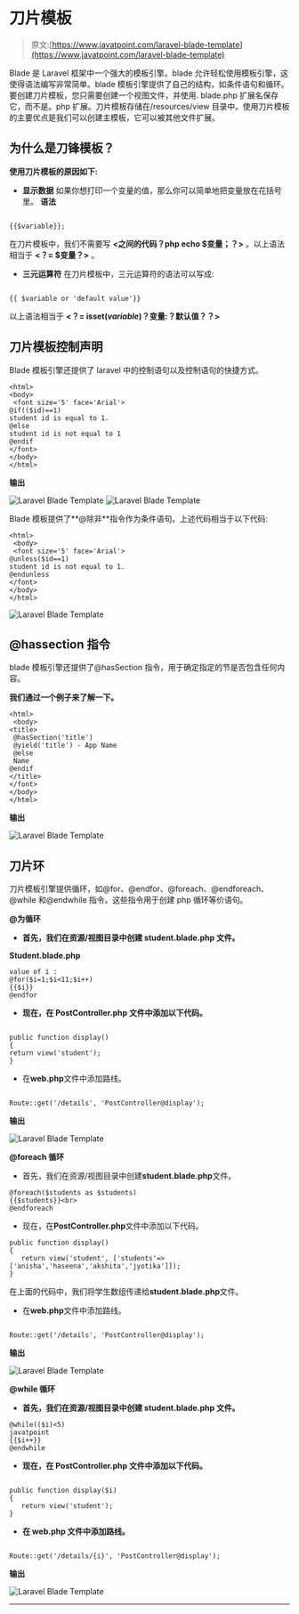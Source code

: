 # 刀片模板

> 原文:[https://www.javatpoint.com/laravel-blade-template](https://www.javatpoint.com/laravel-blade-template)

Blade 是 Laravel 框架中一个强大的模板引擎。blade 允许轻松使用模板引擎，这使得语法编写非常简单。blade 模板引擎提供了自己的结构，如条件语句和循环。要创建刀片模板，您只需要创建一个视图文件，并使用. blade.php 扩展名保存它，而不是。php 扩展。刀片模板存储在/resources/view 目录中。使用刀片模板的主要优点是我们可以创建主模板，它可以被其他文件扩展。

## 为什么是刀锋模板？

**使用刀片模板的原因如下:**

*   **显示数据**
    如果你想打印一个变量的值，那么你可以简单地把变量放在花括号里。
    **语法**

```

{{$variable}};

```

在刀片模板中，我们不需要写 **<之间的代码？php echo $变量；？>** 。以上语法相当于 **<？= $变量？>** 。

*   **三元运算符**
    在刀片模板中，三元运算符的语法可以写成:

```

{{ $variable or 'default value'}}

```

以上语法相当于 **<？= isset($variable)？$变量:？默认值？？>**

## 刀片模板控制声明

Blade 模板引擎还提供了 laravel 中的控制语句以及控制语句的快捷方式。

```
<html>
<body>
 <font size='5' face='Arial'>
@if(($id)==1)
student id is equal to 1.
@else
student id is not equal to 1
@endif
</font>
</body>
</html>

```

**输出**

![Laravel Blade Template](../Images/e1d56bffd17cea1a0a37026646a2508e.png)
![Laravel Blade Template](../Images/bc5eae823b31294e69a63317a275fbfe.png)

Blade 模板提供了**@除非**指令作为条件语句。上述代码相当于以下代码:

```
<html>
 <body>
 <font size='5' face='Arial'>
@unless($id==1)
student id is not equal to 1.
@endunless
</font>
</body>
</html>

```

![Laravel Blade Template](../Images/5157be4ec637252074d82846856da5d3.png)

## @hassection 指令

blade 模板引擎还提供了@hasSection 指令，用于确定指定的节是否包含任何内容。

**我们通过一个例子来了解一下。**

```
<html>
 <body>
<title>
 @hasSection('title')
 @yield('title') - App Name
 @else
 Name
@endif
</title>
</font>
</body>
</html>

```

**输出**

![Laravel Blade Template](../Images/7d3a54488d93287756dbf77391d79e8a.png)

## 刀片环

刀片模板引擎提供循环，如@for、@endfor、@foreach、@endforeach、@while 和@endwhile 指令。这些指令用于创建 php 循环等价语句。

**@为循环**

*   **首先，我们在资源/视图目录中创建 student.blade.php 文件。**

**Student.blade.php**

```
value of i :
@for($i=1;$i<11;$i++)
{{$i}}
@endfor

```

*   **现在，在 PostController.php 文件中添加以下代码。**

```

public function display()
{
return view('student');
}

```

*   在**web.php**文件中添加路线。

```

Route::get('/details', 'PostController@display');

```

**输出**

![Laravel Blade Template](../Images/a7529b5804e333cdce7d0bc321f4e3a1.png)

**@foreach 循环**

*   首先，我们在资源/视图目录中创建**student.blade.php**文件。

```
@foreach($students as $students)
{{$students}}<br>
@endforeach

```

*   现在，在**PostController.php**文件中添加以下代码。

```
public function display()
{
   return view('student', ['students'=>['anisha','haseena','akshita','jyotika']]);
}

```

在上面的代码中，我们将学生数组传递给**student.blade.php**文件。

*   在**web.php**文件中添加路线。

```

Route::get('/details', 'PostController@display');

```

**输出**

![Laravel Blade Template](../Images/6a031f139eab0d3f2e71fe65eb598d88.png)

**@while 循环**

*   **首先，我们在资源/视图目录中创建 student.blade.php 文件。**

```
@while(($i)<5)
javatpoint
{{$i++}}
@endwhile

```

*   **现在，在 PostController.php 文件中添加以下代码。**

```

public function display($i)
{
   return view('student');
}

```

*   **在 web.php 文件中添加路线。**

```

Route::get('/details/{i}', 'PostController@display');

```

**输出**

![Laravel Blade Template](../Images/40436d7c20d3441e069d0ee49da4f97f.png)

* * *